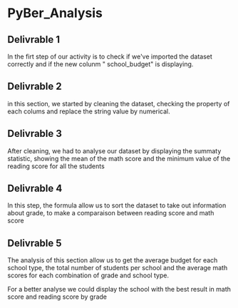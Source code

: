 # PyBer_Analysis

## Delivrable 1

In the firt step of our activity is to check if we've imported the dataset correctly and if the new colunm " school_budget" is displaying.

## Delivrable 2

in this section, we started by cleaning the dataset, checking the property of each colums and replace the string value by numerical.

## Delivrable 3

After cleaning, we had to analyse our dataset by displaying the summaty statistic, showing the mean of the math score and the minimum value of the reading score for all the students

## Delivrable 4

In this step, the formula allow us to sort the dataset to take out information about grade, to make a comparaison between reading score and math score

## Delivrable 5

The analysis of this section allow us to get the average budget for each school type, the total number of students per school and the average math scores for each combination of grade and school type.

For a better analyse we could display the school with the best result in math score and reading score by grade
